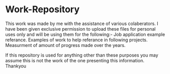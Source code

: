 # Work-Repository
This work was made by me with the assistance of various colaberators.  I have been given exclusive permission to upload these files for personal uses only and will be using them for the following:-
Job application example referance.
Examples of work to help referance in following projects.
Measurment of amount of progress made over the years.

If this repository is used for anything other than these purposes you may assume this is not the work of the one presenting this information.
Thankyou
